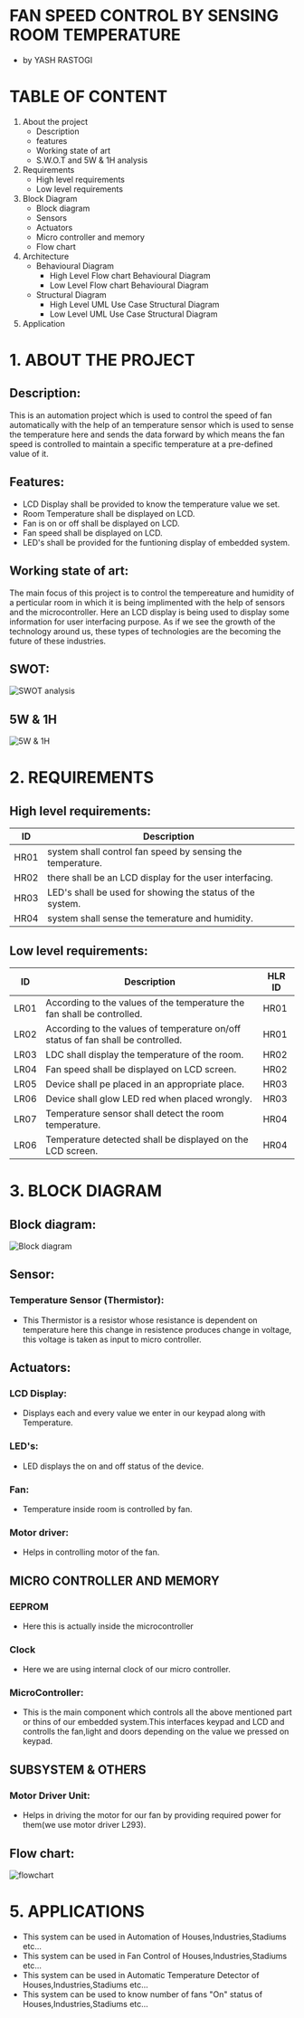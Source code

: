 # FAN SPEED CONTROL BY SENSING ROOM TEMPERATURE

  - by YASH RASTOGI

# TABLE OF CONTENT

1. About the project
   * Description
   * features
   * Working state of art
   * S.W.O.T and 5W & 1H analysis
2. Requirements
   * High level requirements
   * Low level requirements
3. Block Diagram 
   * Block diagram
   * Sensors
   * Actuators
   * Micro controller and memory
   * Flow chart
4. Architecture
   * Behavioural Diagram
     * High Level Flow chart Behavioural Diagram
     * Low Level Flow chart Behavioural Diagram
   * Structural Diagram
     * High Level UML Use Case Structural Diagram
     * Low Level UML Use Case Structural Diagram
5. Application

# 1. ABOUT THE PROJECT

   ## Description:
   
   This is an automation project which is used to control the speed of fan automatically with the help of an temperature sensor which is used to sense the temperature here and sends the data forward by which means the fan speed is controlled to maintain a specific temperature at a pre-defined value of it.

   ## Features:
   
   * LCD Display shall be provided to know the temperature value we set.
   * Room Temperature shall be displayed on LCD.
   * Fan is on or off shall be displayed on LCD.
   * Fan speed shall be displayed on LCD.
   * LED's shall be provided for the funtioning display of embedded system.
   
   ## Working state of art:
   
   The main focus of this project is to control the tempereature and humidity of a perticular room in which it is being implimented with the help of sensors and the microcontroller. Here an LCD display is being used to display some information for user interfacing purpose. As if we see the growth of the technology around us, these types of technologies are the becoming the future of these industries.
   
   ## SWOT:
   
   ![SWOT analysis](https://raw.githubusercontent.com/YR4851/M2-EmbSys/main/Project/1_Requirements/Screenshot%20(107).png)
   
   ## 5W & 1H
   
   ![5W & 1H](https://raw.githubusercontent.com/YR4851/M2-EmbSys/main/Project/1_Requirements/Screenshot%20(108).png)
   
# 2. REQUIREMENTS

  ## High level requirements:

  | ID | Description | 
  | ----- | ----- | 
  | HR01 | system shall control fan speed by sensing the temperature. |
  | HR02 | there shall be an LCD display for the user interfacing. |
  | HR03 | LED's shall be used for showing the status of the system. |
  | HR04 | system shall sense the temerature and humidity. |

  ## Low level requirements:


  | ID | Description | HLR ID |
  | ------ | --------- | ------ |
  | LR01 | According to the values of the temperature the fan shall be controlled. | HR01 |
  | LR02 | According to the values of temperature on/off status of fan shall be controlled. | HR01 |
  | LR03 | LDC shall display the temperature of the room. | HR02 |
  | LR04 | Fan speed shall be displayed on LCD screen. | HR02 |
  | LR05 | Device shall pe placed in an appropriate place. | HR03 |
  | LR06 | Device shall glow LED red when placed wrongly. | HR03 |
  | LR07 | Temperature sensor shall detect the room temperature. | HR04 |
  | LR06 | Temperature detected shall be displayed on the LCD screen. | HR04 |

# 3. BLOCK DIAGRAM

  ## Block diagram:
  
  ![Block diagram](https://raw.githubusercontent.com/YR4851/M2-EmbSys/main/Project/2_Architecture/Screenshot%20(110).png)
  
  ## Sensor: 
  
   ### Temperature Sensor (Thermistor):
   
   * This Thermistor is a resistor whose resistance is dependent on temperature here this change in resistence produces change in voltage, this voltage is taken as input to micro controller.
   
  ## Actuators:
  
   ### LCD Display:
   
   * Displays each and every value we enter in our keypad along with Temperature.
   
   ### LED's:
   
   * LED displays the on and off status of the device.
   
   ### Fan:
   
   * Temperature inside room is controlled by fan.
   
   ### Motor driver:
   
   * Helps in controlling motor of the fan.
   
  ## MICRO CONTROLLER AND MEMORY
  
   ### EEPROM
   
   * Here this is actually inside the microcontroller
   
   ### Clock
   
   * Here we are using internal clock of our micro controller.
   
   ### MicroController:
   
   * This is the main component which controls all the above mentioned part or thins of our embedded system.This interfaces keypad and LCD and controlls the fan,light and doors depending on the value we pressed on keypad.
   
  ## SUBSYSTEM & OTHERS
  
   ### Motor Driver Unit:
   
   * Helps in driving the motor for our fan by providing required power for them(we use motor driver L293).
  ## Flow chart:
  
  ![flowchart](https://raw.githubusercontent.com/YR4851/M2-EmbSys/main/Project/2_Architecture/Screenshot%20(109).png)
  
# 5. APPLICATIONS

* This system can be used in Automation of Houses,Industries,Stadiums etc...
* This system can be used in Fan Control of Houses,Industries,Stadiums etc...
* This system can be used in Automatic Temperature Detector of Houses,Industries,Stadiums etc...
* This system can be used to know number of fans "On" status of Houses,Industries,Stadiums etc...
